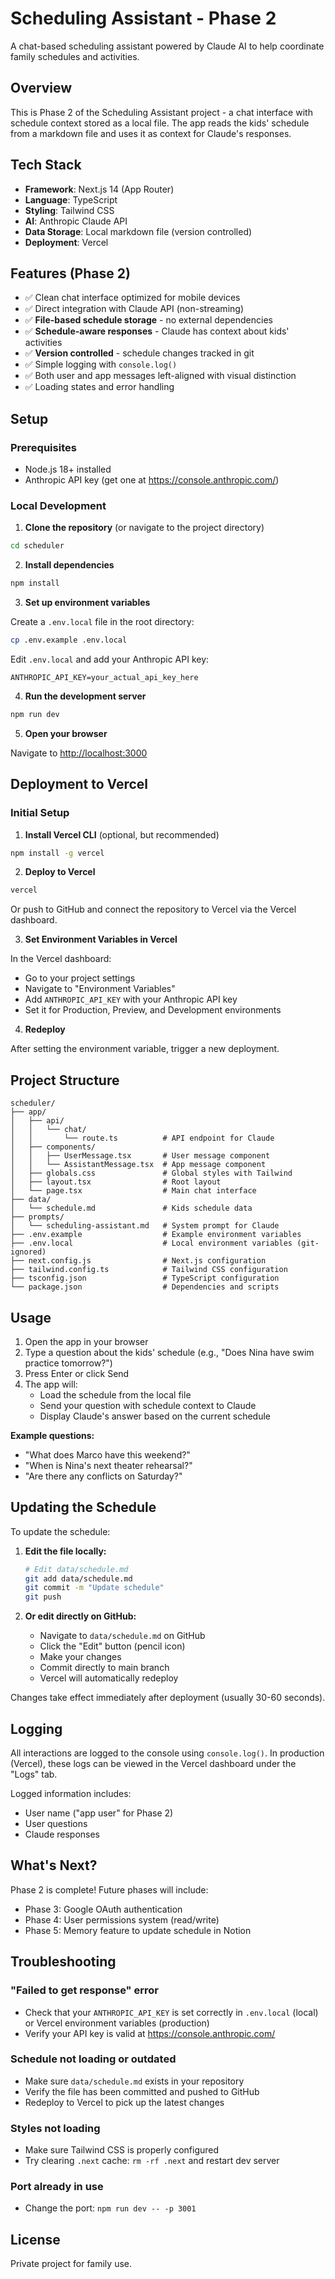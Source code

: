 # Scheduling Assistant - Phase 2

A chat-based scheduling assistant powered by Claude AI to help coordinate family schedules and activities.

## Overview

This is Phase 2 of the Scheduling Assistant project - a chat interface with schedule context stored as a local file. The app reads the kids' schedule from a markdown file and uses it as context for Claude's responses.

## Tech Stack

- **Framework**: Next.js 14 (App Router)
- **Language**: TypeScript
- **Styling**: Tailwind CSS
- **AI**: Anthropic Claude API
- **Data Storage**: Local markdown file (version controlled)
- **Deployment**: Vercel

## Features (Phase 2)

- ✅ Clean chat interface optimized for mobile devices
- ✅ Direct integration with Claude API (non-streaming)
- ✅ **File-based schedule storage** - no external dependencies
- ✅ **Schedule-aware responses** - Claude has context about kids' activities
- ✅ **Version controlled** - schedule changes tracked in git
- ✅ Simple logging with `console.log()`
- ✅ Both user and app messages left-aligned with visual distinction
- ✅ Loading states and error handling

## Setup

### Prerequisites

- Node.js 18+ installed
- Anthropic API key (get one at https://console.anthropic.com/)

### Local Development

1. **Clone the repository** (or navigate to the project directory)

```bash
cd scheduler
```

2. **Install dependencies**

```bash
npm install
```

3. **Set up environment variables**

Create a `.env.local` file in the root directory:

```bash
cp .env.example .env.local
```

Edit `.env.local` and add your Anthropic API key:

```
ANTHROPIC_API_KEY=your_actual_api_key_here
```

4. **Run the development server**

```bash
npm run dev
```

5. **Open your browser**

Navigate to [http://localhost:3000](http://localhost:3000)

## Deployment to Vercel

### Initial Setup

1. **Install Vercel CLI** (optional, but recommended)

```bash
npm install -g vercel
```

2. **Deploy to Vercel**

```bash
vercel
```

Or push to GitHub and connect the repository to Vercel via the Vercel dashboard.

3. **Set Environment Variables in Vercel**

In the Vercel dashboard:
- Go to your project settings
- Navigate to "Environment Variables"
- Add `ANTHROPIC_API_KEY` with your Anthropic API key
- Set it for Production, Preview, and Development environments

4. **Redeploy**

After setting the environment variable, trigger a new deployment.

## Project Structure

```
scheduler/
├── app/
│   ├── api/
│   │   └── chat/
│   │       └── route.ts          # API endpoint for Claude
│   ├── components/
│   │   ├── UserMessage.tsx       # User message component
│   │   └── AssistantMessage.tsx  # App message component
│   ├── globals.css               # Global styles with Tailwind
│   ├── layout.tsx                # Root layout
│   └── page.tsx                  # Main chat interface
├── data/
│   └── schedule.md               # Kids schedule data
├── prompts/
│   └── scheduling-assistant.md   # System prompt for Claude
├── .env.example                  # Example environment variables
├── .env.local                    # Local environment variables (git-ignored)
├── next.config.js                # Next.js configuration
├── tailwind.config.ts            # Tailwind CSS configuration
├── tsconfig.json                 # TypeScript configuration
└── package.json                  # Dependencies and scripts
```

## Usage

1. Open the app in your browser
2. Type a question about the kids' schedule (e.g., "Does Nina have swim practice tomorrow?")
3. Press Enter or click Send
4. The app will:
   - Load the schedule from the local file
   - Send your question with schedule context to Claude
   - Display Claude's answer based on the current schedule

**Example questions:**
- "What does Marco have this weekend?"
- "When is Nina's next theater rehearsal?"
- "Are there any conflicts on Saturday?"

## Updating the Schedule

To update the schedule:

1. **Edit the file locally:**
   ```bash
   # Edit data/schedule.md
   git add data/schedule.md
   git commit -m "Update schedule"
   git push
   ```

2. **Or edit directly on GitHub:**
   - Navigate to `data/schedule.md` on GitHub
   - Click the "Edit" button (pencil icon)
   - Make your changes
   - Commit directly to main branch
   - Vercel will automatically redeploy

Changes take effect immediately after deployment (usually 30-60 seconds).

## Logging

All interactions are logged to the console using `console.log()`. In production (Vercel), these logs can be viewed in the Vercel dashboard under the "Logs" tab.

Logged information includes:
- User name ("app user" for Phase 2)
- User questions
- Claude responses

## What's Next?

Phase 2 is complete! Future phases will include:
- Phase 3: Google OAuth authentication
- Phase 4: User permissions system (read/write)
- Phase 5: Memory feature to update schedule in Notion

## Troubleshooting

### "Failed to get response" error
- Check that your `ANTHROPIC_API_KEY` is set correctly in `.env.local` (local) or Vercel environment variables (production)
- Verify your API key is valid at https://console.anthropic.com/

### Schedule not loading or outdated
- Make sure `data/schedule.md` exists in your repository
- Verify the file has been committed and pushed to GitHub
- Redeploy to Vercel to pick up the latest changes

### Styles not loading
- Make sure Tailwind CSS is properly configured
- Try clearing `.next` cache: `rm -rf .next` and restart dev server

### Port already in use
- Change the port: `npm run dev -- -p 3001`

## License

Private project for family use.
